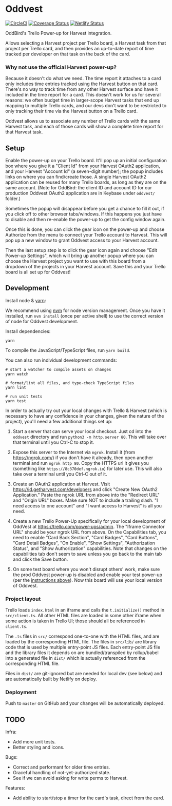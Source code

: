 # Oddvest

[![CircleCI](https://circleci.com/gh/oddbird/oddvest.svg?style=svg)](https://circleci.com/gh/oddbird/oddvest) [![Coverage Status](https://coveralls.io/repos/github/oddbird/oddvest/badge.svg?branch=master)](https://coveralls.io/github/oddbird/oddvest?branch=master) [![Netlify Status](https://api.netlify.com/api/v1/badges/ac38ae99-f54e-436c-a0c9-5b4519a1bba4/deploy-status)](https://app.netlify.com/sites/oddvest/deploys)

OddBird's Trello Power-up for Harvest integration.

Allows selecting a Harvest project per Trello board, a Harvest task from that
project per Trello card, and then provides an up-to-date report of time tracked
per developer on that task on the back of the card.

### Why not use the official Harvest power-up?

Because it doesn't do what we need. The time report it attaches to a card only
includes time entries tracked using the Harvest button on that card. There's no
way to track time from any other Harvest surface and have it included in the
time report for a card. This doesn't work for us for several reasons: we often
budget time in larger-scope Harvest tasks that end up mapping to multiple Trello
cards, and our devs don't want to be restricted to only tracking their time via
the Harvest button on a Trello card.

Oddvest allows us to associate any number of Trello cards with the same Harvest
task, and each of those cards will show a complete time report for that Harvest
task.

## Setup

Enable the power-up on your Trello board. It'll pop up an initial configuration
box where you give it a "Client Id" from your Harvest OAuth2 application, and
your Harvest "Account Id" (a seven-digit number); the popup includes links on
where you can find/create those. A single Harvest OAuth2 application can be
reused for many Trello boards, as long as they are on the same account. (Note
for OddBird: the client ID and account ID for our production Oddvest OAuth2
application are in Keybase under `oddvest/` folder.)

Sometimes the popup will disappear before you get a chance to fill it out, if
you click off to other browser tabs/windows. If this happens you just have to
disable and then re-enable the power-up to get the config window again.

Once this is done, you can click the gear icon on the power-up and choose
Authorize from the menu to connect your Trello account to Harvest. This will pop
up a new window to grant Oddvest access to your Harvest account.

Then the last setup step is to click the gear icon again and choose "Edit
Power-up Settings", which will bring up another popup where you can choose the
Harvest project you want to use with this board from a dropdown of the projects
in your Harvest account. Save this and your Trello board is all set up for
Oddvest!

## Development

Install node & [yarn](https://yarnpkg.com/en/docs/install):

We recommend using [nvm](https://github.com/nvm-sh/nvm) for node version
management. Once you have it installed, run `nvm install` (once per active
shell) to use the correct version of node for Oddvest development.

Install dependencies:

```
yarn
```

To compile the JavaScript/TypeScript files, run `yarn build`.

You can also run individual development commands:

```
# start a watcher to compile assets on changes
yarn watch

# format/lint all files, and type-check TypeScript files
yarn lint

# run unit tests
yarn test
```

In order to actually try out your local changes with Trello & Harvest (which is
necessary to have any confidence in your changes, given the nature of the
project), you'll need a few additional things set up:

1. Start a server that can serve your local checkout. Just cd into the `oddvest`
   directory and run `python3 -m http.server 80`. This will take over that
   terminal until you Ctrl-C to stop it.

2. Expose this server to the Internet via `ngrok`. Install it (from
   https://ngrok.com/) if you don't have it already, then open another terminal
   and run `ngrok http 80`. Copy the HTTPS url it gives you (something like
   `https://8c370def.ngrok.io`) for later use. This will also take over a
   terminal until you Ctrl-C out of it.

3. Create an OAuth2 application at Harvest. Visit
   https://id.getharvest.com/developers and click "Create New OAuth2
   Application." Paste the ngrok URL from above into the "Redirect URL" and
   "Origin URL" boxes. Make sure NOT to include a trailing slash. "I need access
   to one account" and "I want access to Harvest" is all you need.

4. Create a new Trello Power-Up specifically for your local development of
   OddVest at https://trello.com/power-ups/admin. The "Iframe Connector URL"
   should be your ngrok URL from above. On the Capabilities tab, you need to
   enable "Card Back Section", "Card Badges", "Card Buttons", "Card Detail
   Badges", "On Enable", "Show Settings", "Authorization Status", and "Show
   Authorization" capabilities. Note that changes on the capabilities tab don't
   seem to save unless you go back to the main tab and click the Save button.

5. On some test board where you won't disrupt others' work, make sure the prod
   Oddvest power-up is disabled and enable your test power-up (per the
   [instructions above](#setup)). Now this board will use your local version of
   Oddvest.

### Project layout

Trello loads `index.html` in an iframe and calls the `t.initialize()` method in
`src/client.ts`. All other HTML files are loaded in some other iframe when some
action is taken in Trello UI; those should all be referenced in `client.ts`.

The `.ts` files in `src/` correspond one-to-one with the HTML files, and are
loaded by the corresponding HTML file. The files in `src/lib/` are library code
that is used by multiple entry-point JS files. Each entry-point JS file and the
library files it depends on are bundled/transpiled by rollup/babel into a
generated file in `dist/` which is actually referenced from the corresponding
HTML file.

Files in `dist/` are git-ignored but are needed for local dev (see below) and
are automatically built by Netlify on deploy.

### Deployment

Push to `master` on GitHub and your changes will be automatically deployed.

## TODO

Infra:

- Add more unit tests.
- Better styling and icons.

Bugs:

- Correct and performant for older time entries.
- Graceful handling of not-yet-authorized state.
- See if we can avoid asking for write perms to Harvest.

Features:

- Add ability to start/stop a timer for the card's task, direct from the card.
